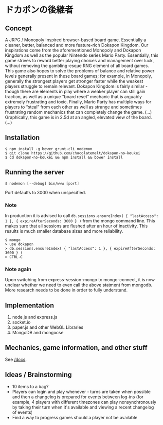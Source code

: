 ﻿ドカポンの後継者
===============

## Concept

A JRPG / Monopoly inspired browser-based board game. Essentially a cleaner, better, balanced and more feature-rich Dokapon Kingdom. Our inspirations come from the aforementioned Monopoly and Dokapon Kingdom as well as the popular Nintendo series Mario Party. Essentially, this game strives to reward better playing choices and management over luck, without removing the gambling-esque RNG element of all board games. This game also hopes to solve the problems of balance and relative power levels generally present in these board games; for example, in Monopoly, generally the strongest players get stronger faster while the weakest players struggle to remain relevant. Dokapon Kingdom is fairly similar - though there are elements in play where a weaker player can still gain traction, as well as a unique “board reset” mechanic that is arguably extremely frustrating and toxic. Finally, Mario Party has multiple ways for players to “steal” from each other as well as strange and sometimes frustrating random mechanics that can completely change the game. (...)
Graphically, this game is in 2.5d at an angled, elevated view of the board. (...)

## Installation

```
$ npm install -g bower grunt-cli nodemon
$ git clone https://github.com/chocolatemelt/dokapon-no-koukei
$ cd dokapon-no-koukei && npm install && bower install
```

## Running the server

```
$ nodemon [--debug] bin/www [port]
```
Port defaults to 3000 when unspecified.

### Note

In production it is advised to call `db.sessions.ensureIndex( { "lastAccess": 1 }, { expireAfterSeconds: 3600 } )` from the mongo command line. This makes sure that all sessions are flushed after an hour of inactivity. This results is much smaller database sizes and more reliability.
```
$ mongo
> use dokapon
> db.sessions.ensureIndex( { "lastAccess": 1 }, { expireAfterSeconds: 3600 } )
> CTRL-C
```

### Note again

Upon switching from express-session-mongo to mongo-connect, it is now unclear whether we need to even call the above statment from mongodb. More research needs to be done in order to fully understand.

## Implementation

1. node.js and express.js
2. socket.io
3. paper.js and other WebGL Libraries
4. MongoDB and mongoose

## Mechanics, game information, and other stuff

See [/docs](../../tree/master/docs).

## Ideas / Brainstorming
 
 - 10 items to a bag?
 - Players can login and play whenever - turns are taken when possible and then a changelog is prepared for events between log-ins (for example, 4 players with different timezones can play nonsynchronously by taking their turn when it's available and viewing a recent changelog of events)
 - Find a way to progress games should a player not be available
